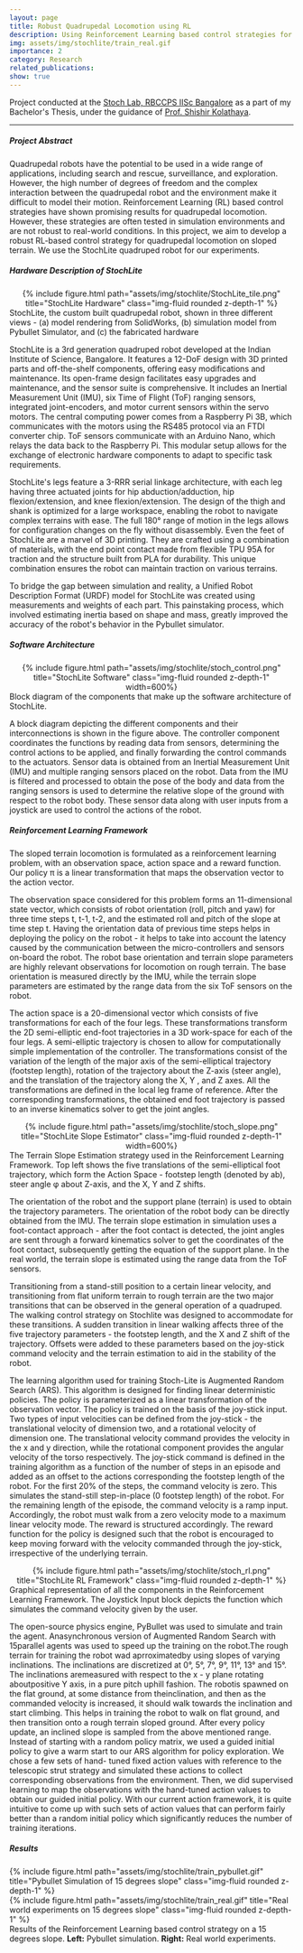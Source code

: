 ```yaml
---
layout: page
title: Robust Quadrupedal Locomotion using RL
description: Using Reinforcement Learning based control strategies for quadrupedal locomotion on sloped terrain
img: assets/img/stochlite/train_real.gif
importance: 2
category: Research
related_publications:
show: true
---
```


Project conducted at the <a href="https://www.stochlab.com/">Stoch Lab, RBCCPS IISc Bangalore</a> as a part of my Bachelor's Thesis, under the guidance of <a href="https://www.shishirny.com/">Prof. Shishir Kolathaya</a>.

---

<h5> Project Abstract </h5>

Quadrupedal robots have the potential to be used in a wide range of applications, including search and rescue, surveillance, and exploration. However, the high number of degrees of freedom and the complex interaction between the quadrupedal robot and the environment make it difficult to model their motion. Reinforcement Learning (RL) based control strategies have shown promising results for quadrupedal locomotion. However, these strategies are often tested in simulation environments and are not robust to real-world conditions. In this project, we aim to develop a robust RL-based control strategy for quadrupedal locomotion on sloped terrain. We use the StochLite quadruped robot for our experiments.

<h5> Hardware Description of StochLite </h5>

<div class="display: block; margin-left: auto; margin-right: auto; width: 50%;">
    <center>{% include figure.html path="assets/img/stochlite/StochLite_tile.png" title="StochLite Hardware" class="img-fluid rounded z-depth-1" %}</center>
</div>
<div class="caption">
StochLite, the custom built quadrupedal robot, shown in three different views - (a) model rendering from SolidWorks, (b) simulation model from
Pybullet Simulator, and (c) the fabricated hardware
</div>

StochLite is a 3rd generation quadruped robot developed at the Indian Institute of Science, Bangalore. It features a 12-DoF design with 3D printed parts and off-the-shelf components, offering easy modifications and maintenance. Its open-frame design facilitates easy upgrades and maintenance, and the sensor suite is comprehensive. It includes an Inertial Measurement Unit (IMU), six Time of Flight (ToF) ranging sensors, integrated joint-encoders, and motor current sensors within the servo motors. The central computing power comes from a Raspberry Pi 3B, which communicates with the motors using the RS485 protocol via an FTDI converter chip. ToF sensors communicate with an Arduino Nano, which relays the data back to the Raspberry Pi. This modular setup allows for the exchange of electronic hardware components to adapt to specific task requirements.

StochLite's legs feature a 3-RRR serial linkage architecture, with each leg having three actuated joints for hip abduction/adduction, hip flexion/extension, and knee flexion/extension. The design of the thigh and shank is optimized for a large workspace, enabling the robot to navigate complex terrains with ease. The full 180° range of motion in the legs allows for configuration changes on the fly without disassembly. Even the feet of StochLite are a marvel of 3D printing. They are crafted using a combination of materials, with the end point contact made from flexible TPU 95A for traction and the structure built from PLA for durability. This unique combination ensures the robot can maintain traction on various terrains.

To bridge the gap between simulation and reality, a Unified Robot Description Format (URDF) model for StochLite was created using measurements and weights of each part. This painstaking process, which involved estimating inertia based on shape and mass, greatly improved the accuracy of the robot's behavior in the Pybullet simulator.

<h5> Software Architecture </h5>

<div class="display: block; margin-left: auto; margin-right: auto; width: 50%;">
    <center>{% include figure.html path="assets/img/stochlite/stoch_control.png" title="StochLite Software" class="img-fluid rounded z-depth-1" width=600%}</center>
</div>
<div class="caption">
Block diagram of the components that make up the software architecture of StochLite.
</div>

A block diagram depicting the different components and their interconnections is shown in the figure above. The controller component coordinates the functions by reading data from sensors, determining the control actions to be applied, and finally forwarding the control commands to the actuators. Sensor data is obtained from an Inertial Measurement Unit (IMU) and multiple ranging sensors placed on the robot. Data from the IMU is filtered and processed to obtain the pose of the body and data from the ranging sensors is used to determine the relative slope of the ground with respect to the robot body. These sensor data along with user inputs from a joystick are used to control the actions of the robot.

<h5> Reinforcement Learning Framework </h5>

The sloped terrain locomotion is formulated as a reinforcement learning problem, with an observation space, action space and a reward function. Our policy π is a linear transformation that maps the observation vector to the action vector.

The observation space considered for this problem forms an 11-dimensional state vector, which consists of robot orientation (roll, pitch and yaw) for three time steps t, t-1, t-2, and the estimated roll and pitch of the slope at time step t. Having the orientation data of previous time steps helps in deploying the policy on the robot - it helps to take into account the latency caused by the communication between the micro-controllers and sensors on-board the robot. The robot base orientation and terrain slope parameters are highly relevant observations for locomotion on rough terrain. The base orientation is measured directly by the IMU, while the terrain slope parameters are estimated by the range data from the six ToF sensors on the robot.

The action space is a 20-dimensional vector which consists of five transformations for each of the four legs. These transformations transform the 2D semi-elliptic end-foot trajectories in a 3D work-space for each of the four legs. A semi-elliptic trajectory is chosen to allow for computationally simple implementation of the controller. The transformations consist of the variation of the length of the major axis of the semi-elliptical trajectory (footstep length), rotation of the trajectory about the Z-axis (steer angle), and the translation of the trajectory along the X, Y , and Z axes. All the transformations are defined in the local leg frame of reference. After the corresponding transformations, the obtained end foot trajectory is passed to an inverse kinematics solver to get the joint angles.

<div class="display: block; margin-left: auto; margin-right: auto; width: 50%;">
    <center>{% include figure.html path="assets/img/stochlite/stoch_slope.png" title="StochLite Slope Estimator" class="img-fluid rounded z-depth-1" width=600%}</center>
</div>
<div class="caption">
The Terrain Slope Estimation strategy used in the Reinforcement Learning Framework. Top left shows the five translations of the semi-elliptical foot trajectory, which form the Action Space - footstep length (denoted by ab), steer angle φ about Z-axis, and the X, Y and Z shifts.
</div>

The orientation of the robot and the support plane (terrain) is used to obtain the trajectory parameters. The orientation of the robot body can be directly obtained from the IMU. The terrain slope estimation in simulation uses a foot-contact approach - after the foot contact is detected, the joint angles are sent through a forward kinematics solver to get the coordinates of the foot contact, subsequently getting the equation of the support plane. In the real world, the terrain slope is estimated using the range data from the ToF sensors.

Transitioning from a stand-still position to a certain linear velocity, and transitioning from flat uniform terrain to rough terrain are the two major transitions that can be observed in the general operation of a quadruped. The walking control strategy on Stochlite was designed to accommodate for these transitions. A sudden transition in linear walking affects three of the five trajectory parameters - the footstep length, and the X and Z shift of the trajectory. Offsets were added to these parameters based on the joy-stick command velocity and the terrain estimation to aid in the stability of the robot.

The learning algorithm used for training Stoch-Lite is Augmented Random Search (ARS). This algorithm is designed for finding linear deterministic policies. The policy is parameterized as a linear transformation of the observation vector. The policy is trained on the basis of the joy-stick input. Two types of input velocities can be defined from the joy-stick - the translational velocity of dimension two, and a rotational velocity of dimension one. The translational velocity command provides the velocity in the x and y direction, while the rotational component provides the angular velocity of the torso respectively. The joy-stick command is defined in the training algorithm as a function of the number of steps in an episode and added as an offset to the actions corresponding the footstep length of the robot. For the first 20% of the steps, the command velocity is zero. This simulates the stand-still step-in-place (0 footstep length) of the robot. For the remaining length of the episode, the command velocity is a ramp input. Accordingly, the robot must walk from a zero velocity mode to a maximum linear velocity mode. The reward is structured accordingly. The reward function for the policy is designed such that the robot is encouraged to keep moving forward with the velocity commanded through the joy-stick, irrespective of the underlying terrain.

<div class="display: block; margin-left: auto; margin-right: auto; width: 50%;">
    <center>{% include figure.html path="assets/img/stochlite/stoch_rl.png" title="StochLite RL Framework" class="img-fluid rounded z-depth-1" %}</center>
</div>
<div class="caption">
Graphical representation of all the components in the Reinforcement Learning Framework. The Joystick Input block depicts the function which simulates the command velocity given by the user.
</div>

The open-source physics engine, PyBullet was used to simulate and train the agent. Anasynchronous version of Augmented Random Search with 15parallel agents was used to speed up the training on the robot.The rough terrain for training the robot wad aprroximatedby using slopes of varying inclinations. The inclinations are discretized at 0°, 5°, 7°, 9°, 11°, 13° and 15°. The inclinations aremeasured with respect to the x - y plane rotating aboutpositive Y axis, in a pure pitch uphill fashion. The robotis spawned on the flat ground, at some distance from theinclination, and then as the commanded velocity is increased, it should walk towards the inclination and start climbing. This helps in training the robot to walk on flat ground, and then transition onto a rough terrain sloped ground. After every policy update, an inclined slope is sampled from the above mentioned range. Instead of starting with a random policy matrix, we used a guided initial policy to give a warm start to our ARS algorithm for policy exploration. We chose a few sets of hand- tuned fixed action values with reference to the telescopic strut strategy and simulated these actions to collect corresponding observations from the environment. Then, we did supervised learning to map the observations with the hand-tuned action values to obtain our guided initial policy. With our current action framework, it is quite intuitive to come up with such sets of action values that can perform fairly better than a random initial policy which significantly reduces the number of training iterations.

<h5> Results </h5>

<div class="row">
    <div class="col-sm mt-3 mt-md-0">
        {% include figure.html path="assets/img/stochlite/train_pybullet.gif" title="Pybullet Simulation of 15 degrees slope" class="img-fluid rounded z-depth-1" %}
    </div>
    <div class="col-sm mt-3 mt-md-0">
        {% include figure.html path="assets/img/stochlite/train_real.gif" title="Real world experiments on 15 degrees slope" class="img-fluid rounded z-depth-1" %}
    </div>
</div>
<div class="caption">
Results of the Reinforcement Learning based control strategy on a 15 degrees slope. <b>Left:</b> Pybullet simulation. <b>Right:</b> Real world experiments.
</div>